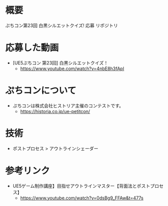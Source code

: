 # 概要
ぷちコン第23回 白黒シルエットクイズ! 応募 リポジトリ

# 応募した動画
- [UE5ぷちコン 第23回] 白黒シルエットクイズ！
  - https://www.youtube.com/watch?v=4nbE8h3fApI

# ぷちコンについて
- ぷちコンは株式会社ヒストリア主催のコンテストです。
   - https://historia.co.jp/ue-petitcon/

# 技術
- ポストプロセス > アウトラインシェーダー

# 参考リンク
- UE5ゲーム制作講座】目指せアウトラインマスター【背面法とポストプロセス】
   - https://www.youtube.com/watch?v=0dsBg9_FFAw&t=477s
